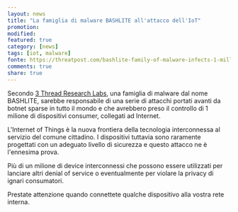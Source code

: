 ```yaml
---
layout: news
title: "La famiglia di malware BASHLITE all'attacco dell'IoT"
promotion: 
modified: 
featured: true
category: [news]
tags: [iot, malware]
fonte: https://threatpost.com/bashlite-family-of-malware-infects-1-million-iot-devices/120230/
comments: true
share: true
---
```


Secondo [3 Thread Research Labs](http://www.level3.com/en/), una famiglia di
malware dal nome BASHLITE, sarebbe responsabile di una serie di attacchi
portati avanti da botnet sparse in tutto il mondo e che avrebbero preso il
controllo di 1 milione di dispositivi consumer, collegati ad Internet.

L'Internet of Things è la nuova frontiera della tecnologia interconnessa al
servizio del comune cittadino. I dispositivi tuttavia sono raramente progettati
con un adeguato livello di sicurezza e questo attacco ne è l'ennesima prova.

Più di un milione di device interconnessi che possono essere utilizzati per
lanciare altri denial of service o eventualmente per violare la privacy di
ignari consumatori.

Prestate attenzione quando connettete qualche dispositivo alla vostra rete
interna.
